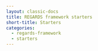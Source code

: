 ```yaml
---
layout: classic-docs
title: REGARDS framework starters
short-title: Starters
categories:
  - regards-framework
  - starters
---
```

